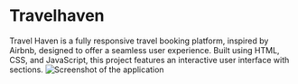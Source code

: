 # Travelhaven
Travel Haven is a fully responsive travel booking platform, inspired by Airbnb, designed to offer a seamless user experience. Built using HTML, CSS, and JavaScript, this project features an interactive user interface with sections.
![Screenshot of the application](pictures/screenshot-220.png)
